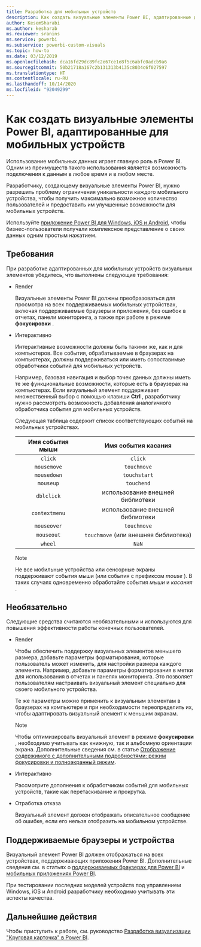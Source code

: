 ```yaml
---
title: Разработка для мобильных устройств
description: Как создать визуальные элементы Power BI, адаптированные для мобильных устройств
author: KesemSharabi
ms.author: kesharab
ms.reviewer: sranins
ms.service: powerbi
ms.subservice: powerbi-custom-visuals
ms.topic: how-to
ms.date: 03/12/2019
ms.openlocfilehash: dca16fd29dc89fc2e67ce1e8f5c6abfc0adcb9a6
ms.sourcegitcommit: 50b21718a167c2b131313b4135c8034c6f027597
ms.translationtype: HT
ms.contentlocale: ru-RU
ms.lasthandoff: 10/14/2020
ms.locfileid: "92049299"
---
```

# <a name="how-to-create-mobile-friendly-power-bi-visuals"></a>Как создать визуальные элементы Power BI, адаптированные для мобильных устройств
Использование мобильных данных играет главную роль в Power BI. Одним из преимуществ такого использования является возможность подключения к данным в любое время и в любом месте.

Разработчику, создающему визуальные элементы Power BI, нужно разрешить проблему ограничения уникальности каждого мобильного устройства, чтобы получить максимально возможное количество пользователей и предоставить им улучшенные возможности для мобильных устройств.

Используйте [приложение Power BI для Windows, iOS и Android](../../consumer/mobile/mobile-apps-for-mobile-devices.md), чтобы бизнес-пользователи получали комплексное представление о своих данных одним простым нажатием.

## <a name="requirements"></a>Требования

При разработке адаптированных для мобильных устройств визуальных элементов убедитесь, что выполнены следующие требования:

- Render

  Визуальные элементы Power BI должны преобразоваться для просмотра на всех поддерживаемых мобильных устройствах, включая поддерживаемые браузеры и приложения, без ошибок в отчетах, панели мониторинга, а также при работе в режиме **фокусировки** . 

- Интерактивно

  Интерактивные возможности должны быть такими же, как и для компьютеров. Все события, обрабатываемые в браузерах на компьютерах, должны поддерживаться или иметь сопоставимые обработчики событий для мобильных устройств.
  
  Например, базовая навигация и выбор точек данных должны иметь те же функциональные возможности, которые есть в браузерах на компьютерах. Если визуальный элемент поддерживает множественный выбор с помощью клавиши **Ctrl** , разработчику нужно рассмотреть возможность добавления аналогичного обработчика события для мобильных устройств.

  Следующая таблица содержит список соответствующих событий на мобильных устройствах.

  | Имя события мыши | Имя события касания |
  |:----------------:|:----------------:|
  | `click` | `click` |
  | `mousemove` | `touchmove` |
  | `mousedown` | `touchstart` |
  | `mouseup` | `touchend` |
  | `dblclick` | использование внешней библиотеки |
  | `contextmenu` | использование внешней библиотеки |
  | `mouseover` | `touchmove` |
  | `mouseout` | `touchmove` (или внешняя библиотека) |
  | `wheel` | `NaN` |

  > [!NOTE]
  > Не все мобильные устройства или сенсорные экраны поддерживают события мыши (или события с префиксом *mouse* ). В таких случаях одновременно обработайте события *мыши* и *касания* .

## <a name="optional"></a>Необязательно
Следующие средства считаются необязательными и используются для повышения эффективности работы конечных пользователей.

- Render

  Чтобы обеспечить поддержку визуальных элементов меньшего размера, добавьте параметры форматирования, которые пользователь может изменить, для настройки размера каждого элемента. Например, добавьте параметры форматирования в метки для использования в отчетах и панелях мониторинга. Это позволяет пользователям настраивать визуальный элемент специально для своего мобильного устройства.
  
  Те же параметры можно применить к визуальным элементам в браузерах на компьютере и при необходимости переопределить их, чтобы адаптировать визуальный элемент к меньшим экранам.

  > [!NOTE]
  > Чтобы оптимизировать визуальный элемент в режиме **фокусировки** , необходимо учитывать как книжную, так и альбомную ориентации экрана. Дополнительные сведения см. в статье [Отображение содержимого с дополнительными подробностями: режим фокусировки и полноэкранный режим](../../consumer/end-user-focus.md).

- Интерактивно

  Рассмотрите дополнения к обработчикам событий для мобильных устройств, такие как перетаскивание и прокрутка.

- Отработка отказа

  Визуальный элемент должен отображать описательное сообщение об ошибке, если его нельзя отобразить на мобильном устройстве.

## <a name="supported-browsers-and-devices"></a>Поддерживаемые браузеры и устройства
Визуальный элемент Power BI должен отображаться на всех устройствах, поддерживающих приложения Power BI. Дополнительные сведения см. в статьях о [поддерживаемых браузерах для Power BI](../../fundamentals/power-bi-browsers.md) и [мобильных приложениях Power BI](../../consumer/mobile/mobile-apps-for-mobile-devices.md).

При тестировании последних моделей устройств под управлением Windows, iOS и Android разработчику необходимо учитывать эти аспекты качества.

## <a name="next-steps"></a>Дальнейшие действия
Чтобы приступить к работе, см. руководство [Разработка визуализации "Круговая карточка" в Power BI](./develop-circle-card.md).